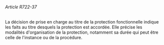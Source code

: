 ###### Article R722-37

La décision de prise en charge au titre de la protection fonctionnelle indique les faits au titre desquels la protection est accordée. Elle précise les modalités d'organisation de la protection, notamment sa durée qui peut être celle de l'instance ou de la procédure.

